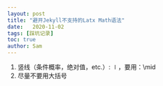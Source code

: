 ```yaml
---
layout: post
title: "避开Jekyll不支持的Latx Math语法"
date:   2020-11-02
tags: [踩坑记录]
toc: true
author: Sam
---
```


1. 竖线（条件概率，绝对值，etc.）: $\mid$，要用：\mid
2. 尽量不要用大括号